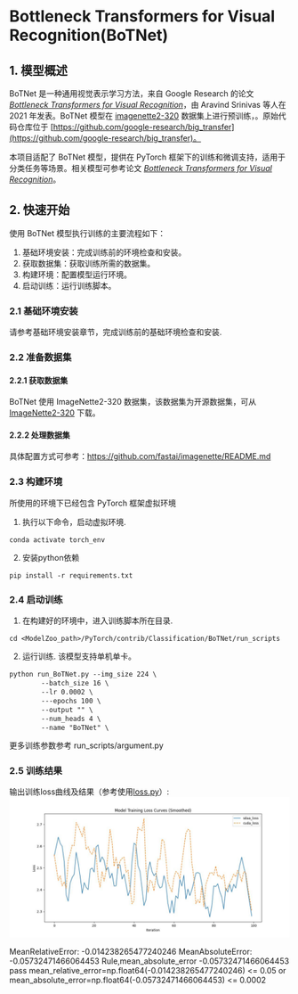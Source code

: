 # Bottleneck Transformers for Visual Recognition(BoTNet)

## 1. 模型概述
BoTNet 是一种通用视觉表示学习方法，来自 Google Research 的论文 *[Bottleneck Transformers for Visual Recognition](https://arxiv.org/abs/2101.11605)*，由 Aravind Srinivas 等人在 2021 年发表。BoTNet 模型在 [imagenette2-320](https://github.com/fastai/imagenette) 数据集上进行预训练，。原始代码仓库位于 [https://github.com/google-research/big_transfer](https://github.com/google-research/big_transfer)。

本项目适配了 BoTNet 模型，提供在 PyTorch 框架下的训练和微调支持，适用于分类任务等场景。相关模型可参考论文 *[Bottleneck Transformers for Visual Recognition](https://arxiv.org/abs/2101.11605)*。

## 2. 快速开始
使用 BoTNet 模型执行训练的主要流程如下：
1. 基础环境安装：完成训练前的环境检查和安装。
2. 获取数据集：获取训练所需的数据集。
3. 构建环境：配置模型运行环境。
4. 启动训练：运行训练脚本。

### 2.1 基础环境安装
请参考基础环境安装章节，完成训练前的基础环境检查和安装. 

### 2.2 准备数据集
#### 2.2.1 获取数据集
BoTNet  使用 ImageNette2-320 数据集，该数据集为开源数据集，可从 [ImageNette2-320](https://github.com/fastai/imagenette) 下载。

#### 2.2.2 处理数据集
具体配置方式可参考：https://github.com/fastai/imagenette/README.md

### 2.3 构建环境

所使用的环境下已经包含 PyTorch 框架虚拟环境
1. 执行以下命令，启动虚拟环境. 
```
conda activate torch_env
```

2. 安装python依赖
```
pip install -r requirements.txt
```

### 2.4 启动训练
1. 在构建好的环境中，进入训练脚本所在目录. 
```
cd <ModelZoo_path>/PyTorch/contrib/Classification/BoTNet/run_scripts
```
2. 运行训练. 该模型支持单机单卡。
```shell
python run_BoTNet.py --img_size 224 \
        --batch_size 16 \
        --lr 0.0002 \
        ---epochs 100 \
        --output "" \
        --num_heads 4 \
        --name "BoTNet" \
```
更多训练参数参考 run_scripts/argument.py

### 2.5 训练结果
输出训练loss曲线及结果（参考使用[loss.py](./run_scripts/loss.py)）: 
![训练loss曲线](./run_scripts/loss.jpg)

MeanRelativeError: -0.014238265477240246
MeanAbsoluteError: -0.05732471466064453
Rule,mean_absolute_error -0.05732471466064453
pass mean_relative_error=np.float64(-0.014238265477240246) <= 0.05 or mean_absolute_error=np.float64(-0.05732471466064453) <= 0.0002
